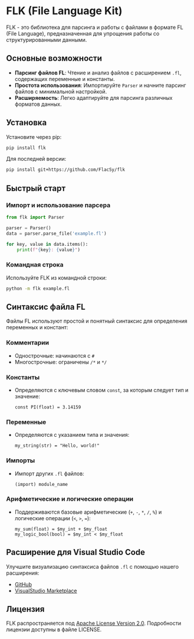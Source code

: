 # FLK (File Language Kit)

FLK - это библиотека для парсинга и работы с файлами в формате FL (File Language), предназначенная для упрощения работы со структурированными данными.

## Основные возможности

- **Парсинг файлов FL**: Чтение и анализ файлов с расширением `.fl`, содержащих переменные и константы.
- **Простота использования**: Импортируйте `Parser` и начните парсинг файлов с минимальной настройкой.
- **Расширяемость**: Легко адаптируйте для парсинга различных форматов данных.

## Установка

Установите через pip:

```bash
pip install flk
```

Для последней версии:

```bash
pip install git+https://github.com/FlacSy/flk
```

## Быстрый старт

### Импорт и использование парсера

```python
from flk import Parser

parser = Parser()
data = parser.parse_file('example.fl')

for key, value in data.items():
    print(f"{key}: {value}")
```

### Командная строка

Используйте FLK из командной строки:

```bash
python -m flk example.fl
```

## Синтаксис файла FL

Файлы FL используют простой и понятный синтаксис для определения переменных и констант:

### Комментарии
- Однострочные: начинаются с `#`
- Многострочные: ограничены `/*` и `*/`

### Константы
- Определяются с ключевым словом `const`, за которым следует тип и значение:
  ```plaintext
  const PI(float) = 3.14159
  ```

### Переменные
- Определяются с указанием типа и значения:
  ```plaintext
  my_string(str) = "Hello, world!"
  ```

### Импорты
- Импорт других `.fl` файлов:
  ```plaintext
  (import) module_name
  ```

### Арифметические и логические операции
- Поддерживаются базовые арифметические (`+`, `-`, `*`, `/`, `%`) и логические операции (`<`, `>`, `=`):
  ```plaintext
  my_sum(float) = $my_int + $my_float
  my_logic_bool(bool) = $my_int < $my_float
  ```

## Расширение для Visual Studio Code

Улучшите визуализацию синтаксиса файлов `.fl` с помощью нашего расширения:
- [GitHub](https://github.com/FlacSy/FLSyntax)
- [VisualStudio Marketplace](https://marketplace.visualstudio.com/items?itemName=FLSyntax.fl-syntax-highlighter&ssr=false#review-details)

## Лицензия

FLK распространяется под [Apache License Version 2.0](LICENSE). Подробности лицензии доступны в файле LICENSE.